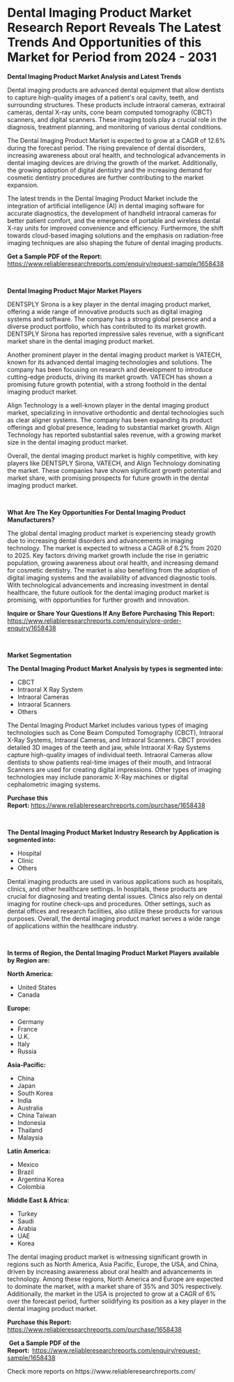 <p><h1>Dental Imaging Product Market Research Report Reveals The Latest Trends And Opportunities of this Market for Period from 2024 - 2031</h1></p><p><strong>Dental Imaging Product Market Analysis and Latest Trends</strong></p>
<p><p>Dental imaging products are advanced dental equipment that allow dentists to capture high-quality images of a patient's oral cavity, teeth, and surrounding structures. These products include intraoral cameras, extraoral cameras, dental X-ray units, cone beam computed tomography (CBCT) scanners, and digital scanners. These imaging tools play a crucial role in the diagnosis, treatment planning, and monitoring of various dental conditions.</p><p>The Dental Imaging Product Market is expected to grow at a CAGR of 12.6% during the forecast period. The rising prevalence of dental disorders, increasing awareness about oral health, and technological advancements in dental imaging devices are driving the growth of the market. Additionally, the growing adoption of digital dentistry and the increasing demand for cosmetic dentistry procedures are further contributing to the market expansion.</p><p>The latest trends in the Dental Imaging Product Market include the integration of artificial intelligence (AI) in dental imaging software for accurate diagnostics, the development of handheld intraoral cameras for better patient comfort, and the emergence of portable and wireless dental X-ray units for improved convenience and efficiency. Furthermore, the shift towards cloud-based imaging solutions and the emphasis on radiation-free imaging techniques are also shaping the future of dental imaging products.</p></p>
<p><strong>Get a Sample PDF of the Report:&nbsp;</strong> <a href="https://www.reliableresearchreports.com/enquiry/request-sample/1658438">https://www.reliableresearchreports.com/enquiry/request-sample/1658438</a></p>
<p>&nbsp;</p>
<p><strong>Dental Imaging Product Major Market Players</strong></p>
<p><p>DENTSPLY Sirona is a key player in the dental imaging product market, offering a wide range of innovative products such as digital imaging systems and software. The company has a strong global presence and a diverse product portfolio, which has contributed to its market growth. DENTSPLY Sirona has reported impressive sales revenue, with a significant market share in the dental imaging product market.</p><p>Another prominent player in the dental imaging product market is VATECH, known for its advanced dental imaging technologies and solutions. The company has been focusing on research and development to introduce cutting-edge products, driving its market growth. VATECH has shown a promising future growth potential, with a strong foothold in the dental imaging product market.</p><p>Align Technology is a well-known player in the dental imaging product market, specializing in innovative orthodontic and dental technologies such as clear aligner systems. The company has been expanding its product offerings and global presence, leading to substantial market growth. Align Technology has reported substantial sales revenue, with a growing market size in the dental imaging product market.</p><p>Overall, the dental imaging product market is highly competitive, with key players like DENTSPLY Sirona, VATECH, and Align Technology dominating the market. These companies have shown significant growth potential and market share, with promising prospects for future growth in the dental imaging product market.</p></p>
<p>&nbsp;</p>
<p><strong>What Are The Key Opportunities For Dental Imaging Product Manufacturers?</strong></p>
<p><p>The global dental imaging product market is experiencing steady growth due to increasing dental disorders and advancements in imaging technology. The market is expected to witness a CAGR of 8.2% from 2020 to 2025. Key factors driving market growth include the rise in geriatric population, growing awareness about oral health, and increasing demand for cosmetic dentistry. The market is also benefiting from the adoption of digital imaging systems and the availability of advanced diagnostic tools. With technological advancements and increasing investment in dental healthcare, the future outlook for the dental imaging product market is promising, with opportunities for further growth and innovation.</p></p>
<p><strong>Inquire or Share Your Questions If Any Before Purchasing This Report:</strong> <a href="https://www.reliableresearchreports.com/enquiry/pre-order-enquiry/1658438">https://www.reliableresearchreports.com/enquiry/pre-order-enquiry/1658438</a></p>
<p>&nbsp;</p>
<p><strong>Market Segmentation</strong></p>
<p><strong>The Dental Imaging Product Market Analysis by types is segmented into:</strong></p>
<p><ul><li>CBCT</li><li>Intraoral X Ray System</li><li>Intraoral Cameras</li><li>Intraoral Scanners</li><li>Others</li></ul></p>
<p><p>The Dental Imaging Product Market includes various types of imaging technologies such as Cone Beam Computed Tomography (CBCT), Intraoral X-Ray Systems, Intraoral Cameras, and Intraoral Scanners. CBCT provides detailed 3D images of the teeth and jaw, while Intraoral X-Ray Systems capture high-quality images of individual teeth. Intraoral Cameras allow dentists to show patients real-time images of their mouth, and Intraoral Scanners are used for creating digital impressions. Other types of imaging technologies may include panoramic X-Ray machines or digital cephalometric imaging systems.</p></p>
<p><strong>Purchase this Report:&nbsp;</strong><a href="https://www.reliableresearchreports.com/purchase/1658438">https://www.reliableresearchreports.com/purchase/1658438</a></p>
<p>&nbsp;</p>
<p><strong>The Dental Imaging Product Market Industry Research by Application is segmented into:</strong></p>
<p><ul><li>Hospital</li><li>Clinic</li><li>Others</li></ul></p>
<p><p>Dental imaging products are used in various applications such as hospitals, clinics, and other healthcare settings. In hospitals, these products are crucial for diagnosing and treating dental issues. Clinics also rely on dental imaging for routine check-ups and procedures. Other settings, such as dental offices and research facilities, also utilize these products for various purposes. Overall, the dental imaging product market serves a wide range of applications within the healthcare industry.</p></p>
<p>&nbsp;</p>
<p><strong>In terms of Region, the Dental Imaging Product Market Players available by Region are:</strong></p>
<p>
    <p> <strong> North America: </strong>
        <ul>
            <li>United States</li>
            <li>Canada</li>
        </ul>
        </p> 
    <p> <strong> Europe: </strong>
        <ul>
            <li>Germany</li>
            <li>France</li>
            <li>U.K.</li>
            <li>Italy</li>
            <li>Russia</li>
        </ul>
        </p> 
    <p> <strong> Asia-Pacific: </strong>
        <ul>
            <li>China</li>
            <li>Japan</li>
            <li>South Korea</li>
            <li>India</li>
            <li>Australia</li>
            <li>China Taiwan</li>
            <li>Indonesia</li>
            <li>Thailand</li>
            <li>Malaysia</li>
        </ul>
        </p> 
    <p> <strong> Latin America: </strong>
        <ul>
            <li>Mexico</li>
            <li>Brazil</li>
            <li>Argentina Korea</li>
            <li>Colombia</li>
        </ul>
        </p> 
    <p> <strong> Middle East & Africa: </strong>
        <ul>
            <li>Turkey</li>
            <li>Saudi</li>
            <li>Arabia</li>
            <li>UAE</li>
            <li>Korea</li>
        </ul>
    </p>
    </p>
<p><p>The dental imaging product market is witnessing significant growth in regions such as North America, Asia Pacific, Europe, the USA, and China, driven by increasing awareness about oral health and advancements in technology. Among these regions, North America and Europe are expected to dominate the market, with a market share of 35% and 30% respectively. Additionally, the market in the USA is projected to grow at a CAGR of 6% over the forecast period, further solidifying its position as a key player in the dental imaging product market.</p></p>
<p><strong>Purchase this Report: </strong><a href="https://www.reliableresearchreports.com/purchase/1658438">https://www.reliableresearchreports.com/purchase/1658438</a></p>
<p>&nbsp;<strong>Get a Sample PDF of the Report:&nbsp;&nbsp;</strong><a href="https://www.reliableresearchreports.com/enquiry/request-sample/1658438">https://www.reliableresearchreports.com/enquiry/request-sample/1658438</a></p>
<p><strong></strong></p>
<p>Check more reports on https://www.reliableresearchreports.com/</p>